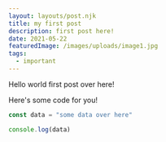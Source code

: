 ```yaml
---
layout: layouts/post.njk
title: my first post
description: first post here!
date: 2021-05-22
featuredImage: /images/uploads/image1.jpg
tags:
  - important
---
```

Hello world first post over here!

Here's some code for you!

```javascript
const data = "some data over here"

console.log(data)
```